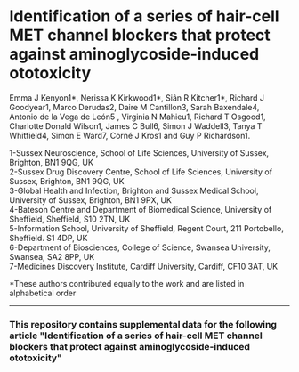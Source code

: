 # Identification of a series of hair-cell MET channel blockers that protect against aminoglycoside-induced ototoxicity


Emma J Kenyon1*, Nerissa K Kirkwood1*, Siân R Kitcher1*, Richard J Goodyear1, Marco Derudas2, Daire M Cantillon3, Sarah Baxendale4, Antonio de la Vega de León5 , Virginia N Mahieu1, Richard T Osgood1, Charlotte Donald Wilson1, James C Bull6, Simon J Waddell3, Tanya T Whitfield4, Simon E Ward7, Corné J Kros1 and Guy P Richardson1. 

1-Sussex Neuroscience, School of Life Sciences, University of Sussex, Brighton, BN1 9QG, UK  
2-Sussex Drug Discovery Centre, School of Life Sciences, University of Sussex, Brighton, BN1
9QG, UK  
3-Global Health and Infection, Brighton and Sussex Medical School, University of Sussex,
Brighton, BN1 9PX, UK  
4-Bateson Centre and Department of Biomedical Science, University of Sheffield, Sheffield,
S10 2TN, UK  
5-Information School, University of Sheffield, Regent Court, 211 Portobello, Sheffield. S1
4DP, UK  
6-Department of Biosciences, College of Science, Swansea University, Swansea, SA2 8PP, UK  
7-Medicines Discovery Institute, Cardiff University, Cardiff, CF10 3AT, UK  

*These authors contributed equally to the work and are listed in alphabetical order

---



### This repository contains supplemental data for the following article "Identification of a series of hair-cell MET channel blockers that protect against aminoglycoside-induced ototoxicity"
